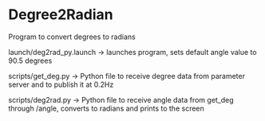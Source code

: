 # Degree2Radian

Program to convert degrees to radians

  launch/deg2rad_py.launch -> launches program, sets default angle value to 90.5 degrees

  scripts/get_deg.py -> Python file to receive degree data from parameter server and to publish it at 0.2Hz
  
  scripts/deg2rad.py -> Python file to receive angle data from get_deg through /angle, converts to radians and prints to the screen
  
  
